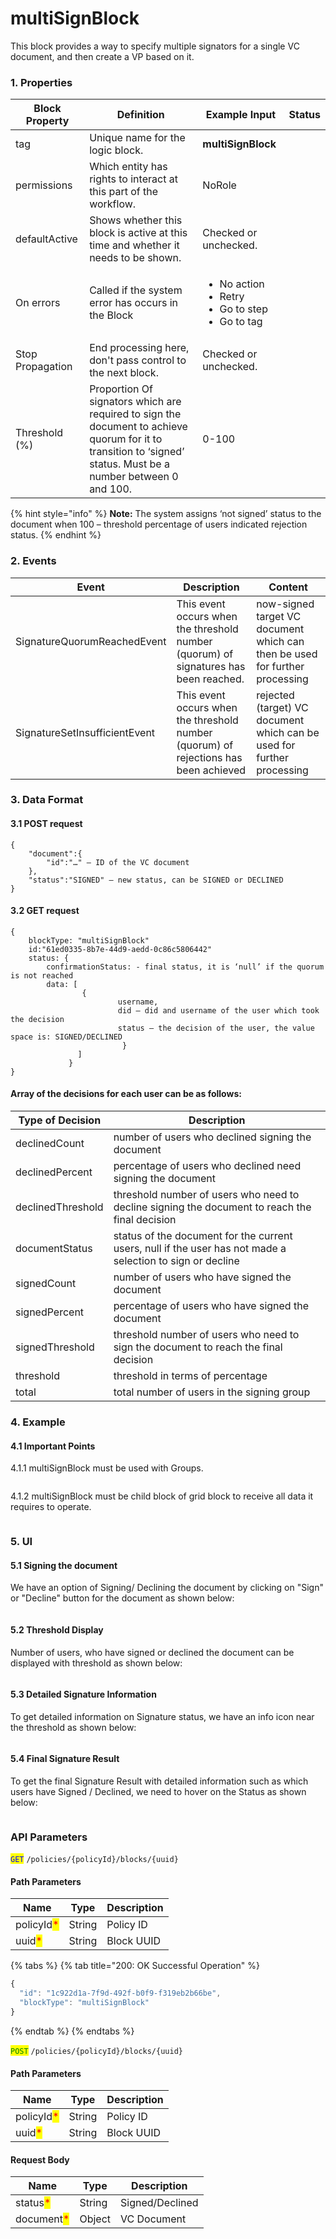# multiSignBlock

This block provides a way to specify multiple signators for a single VC document, and then create a VP based on it.

### 1. Properties

| Block Property   | Definition                                                                                                                                                     | Example Input                                                                  | Status |
| ---------------- | -------------------------------------------------------------------------------------------------------------------------------------------------------------- | ------------------------------------------------------------------------------ | ------ |
| tag              | Unique name for the logic block.                                                                                                                               | **multiSignBlock**                                                             |        |
| permissions      | Which entity has rights to interact at this part of the workflow.                                                                                              | NoRole                                                                         |        |
| defaultActive    | Shows whether this block is active at this time and whether it needs to be shown.                                                                              | Checked or unchecked.                                                          |        |
| On errors        | Called if the system error has occurs in the Block                                                                                                             | <ul><li>No action</li><li>Retry</li><li>Go to step</li><li>Go to tag</li></ul> |        |
| Stop Propagation | End processing here, don't pass control to the next block.                                                                                                     | Checked or unchecked.                                                          |        |
| Threshold (%)    | Proportion Of signators which are required to sign the document to achieve quorum for it to transition to ‘signed’ status. Must be a number between 0 and 100. | 0-100                                                                          |        |

{% hint style="info" %}
**Note:** The system assigns ‘not signed’ status to the document when 100 – threshold percentage of users indicated rejection status.
{% endhint %}

### 2. Events

| Event                         | Description                                                                          | Content                                                                     |
| ----------------------------- | ------------------------------------------------------------------------------------ | --------------------------------------------------------------------------- |
| SignatureQuorumReachedEvent   | This event occurs when the threshold number (quorum) of signatures has been reached. | now-signed target VC document which can then be used for further processing |
| SignatureSetInsufficientEvent | This event occurs when the threshold number (quorum) of rejections has been achieved | rejected (target) VC document which can be used for further processing      |

### 3. Data Format

#### 3.1 POST request

```
{
	"document":{
		"id":"…" – ID of the VC document
	},
	"status":"SIGNED" – new status, can be SIGNED or DECLINED
}

```

#### 3.2 GET request

```
{
	blockType: "multiSignBlock"
	id:"61ed0335-8b7e-44d9-aedd-0c86c5806442"
	status: {
		confirmationStatus: - final status, it is ‘null’ if the quorum is not reached
		data: [
				{
						username,
						did – did and username of the user which took the decision
						status – the decision of the user, the value space is: SIGNED/DECLINED
		                 }
		       ] 
	         }
}

```

#### Array of the decisions for each user can be as follows:

| Type of Decision  | Description                                                                                                |
| ----------------- | ---------------------------------------------------------------------------------------------------------- |
| declinedCount     | number of users who declined signing the document                                                          |
| declinedPercent   | percentage of users who declined need signing the document                                                 |
| declinedThreshold | threshold number of users who need to decline signing the document to reach the final decision             |
| documentStatus    | status of the document for the current users, null if the user has not made a selection to sign or decline |
| signedCount       | number of users who have signed the document                                                               |
| signedPercent     | percentage of users who have signed the document                                                           |
| signedThreshold   | threshold number of users who need to sign the document to reach the final decision                        |
| threshold         | threshold in terms of percentage                                                                           |
| total             | total number of users in the signing group                                                                 |

### 4. Example

#### 4.1 Important Points

4.1.1 multiSignBlock must be used with Groups.

<figure><img src="../../../../../.gitbook/assets/image (13) (1) (1) (1) (1) (1) (1) (1) (1) (1) (1) (1).png" alt=""><figcaption></figcaption></figure>

4.1.2 multiSignBlock must be child block of grid block to receive all data it requires to operate.

<figure><img src="../../../../../.gitbook/assets/image (31).png" alt=""><figcaption></figcaption></figure>

### 5. UI

#### 5.1 Signing the document

We have an option of Signing/ Declining the document by clicking on "Sign" or "Decline" button for the document as shown below:

<figure><img src="../../../../../.gitbook/assets/image (21) (2) (1).png" alt=""><figcaption></figcaption></figure>

#### 5.2 Threshold Display

Number of users, who have signed or declined the document can be displayed with threshold as shown below:

<figure><img src="../../../../../.gitbook/assets/image (29) (1).png" alt=""><figcaption></figcaption></figure>

#### 5.3 Detailed Signature Information

To get detailed information on Signature status, we have an info icon near the threshold as shown below:

<figure><img src="../../../../../.gitbook/assets/image (19) (1) (1) (1) (1) (1) (1) (1) (1) (1) (1) (1).png" alt=""><figcaption></figcaption></figure>

#### 5.4 Final Signature Result

To get the final Signature Result with detailed information such as which users have Signed / Declined, we need to hover on the Status as shown below:

<figure><img src="../../../../../.gitbook/assets/image (1) (1) (1) (1) (1) (1) (1) (1) (1) (1) (1) (1) (1) (1) (1) (1) (1) (1) (1) (1) (1) (1) (1) (1) (1) (1).png" alt=""><figcaption></figcaption></figure>

### API Parameters

<mark style="color:blue;">`GET`</mark> `/policies/{policyId}/blocks/{uuid}`

#### Path Parameters

| Name                                       | Type   | Description |
| ------------------------------------------ | ------ | ----------- |
| policyId<mark style="color:red;">\*</mark> | String | Policy ID   |
| uuid<mark style="color:red;">\*</mark>     | String | Block UUID  |

{% tabs %}
{% tab title="200: OK Successful Operation" %}
```javascript
{
  "id": "1c922d1a-7f9d-492f-b0f9-f319eb2b66be",
  "blockType": "multiSignBlock"
}

```
{% endtab %}
{% endtabs %}

<mark style="color:green;">`POST`</mark> `/policies/{policyId}/blocks/{uuid}`

#### Path Parameters

| Name                                       | Type   | Description |
| ------------------------------------------ | ------ | ----------- |
| policyId<mark style="color:red;">\*</mark> | String | Policy ID   |
| uuid<mark style="color:red;">\*</mark>     | String | Block UUID  |

#### Request Body

| Name                                       | Type   | Description     |
| ------------------------------------------ | ------ | --------------- |
| status<mark style="color:red;">\*</mark>   | String | Signed/Declined |
| document<mark style="color:red;">\*</mark> | Object | VC Document     |
